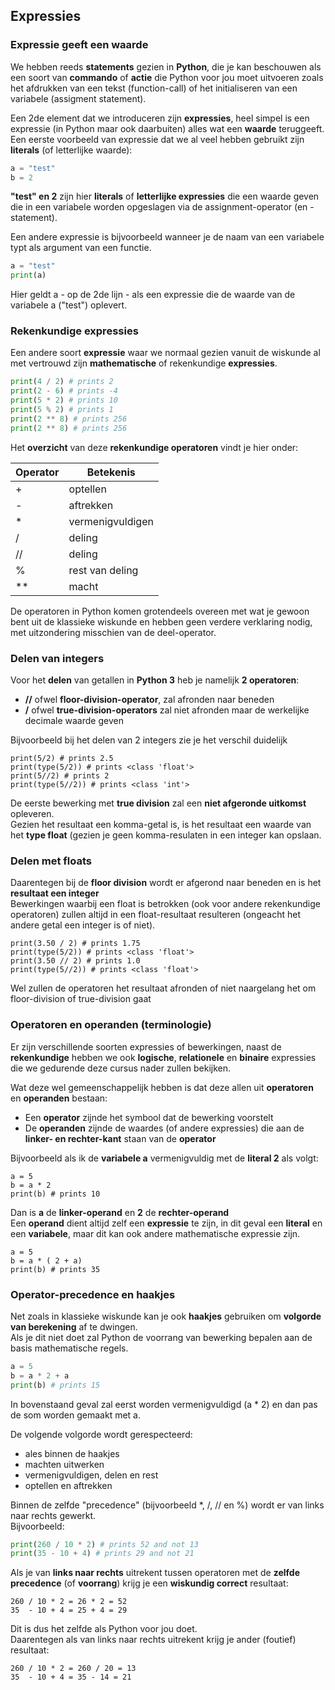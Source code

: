 ## Expressies

### Expressie geeft een waarde

We hebben reeds **statements** gezien in **Python**, die je kan beschouwen als een soort van **commando** of **actie** die Python voor jou moet uitvoeren zoals het afdrukken van een tekst (function-call) of het initialiseren van een variabele (assigment statement).

Een 2de element dat we introduceren zijn **expressies**, heel simpel is een expressie (in Python maar ook daarbuiten) alles wat een **waarde** teruggeeft.  
Een eerste voorbeeld van expressie dat we al veel hebben gebruikt zijn **literals** (of letterlijke waarde):

~~~python
a = "test"
b = 2
~~~

**"test" en 2** zijn hier **literals** of  **letterlijke expressies** die een waarde geven die in een variabele worden opgeslagen via de assignment-operator (en -statement).


Een andere expressie is bijvoorbeeld wanneer je de naam van een variabele typt als argument van een functie.

~~~python
a = "test"
print(a)
~~~

Hier geldt a - op de 2de lijn - als een expressie die de waarde van de variabele a ("test") oplevert.

### Rekenkundige expressies

Een andere soort **expressie** waar we normaal gezien vanuit de wiskunde al met vertrouwd zijn **mathematische** of rekenkundige **expressies**.

~~~python
print(4 / 2) # prints 2
print(2 - 6) # prints -4
print(5 * 2) # prints 10 
print(5 % 2) # prints 1
print(2 ** 8) # prints 256
print(2 ** 8) # prints 256
~~~

Het **overzicht** van deze **rekenkundige operatoren** vindt je hier onder:

| Operator   |   Betekenis          |
|------------|----------------------|
| +          | optellen             |
| -          | aftrekken            |
| *          | vermenigvuldigen     |
| /          | deling               |
| //         | deling               |
| %          | rest van deling      |
| **         | macht                |


De operatoren in Python komen grotendeels overeen met wat je gewoon bent uit de klassieke wiskunde en hebben geen verdere verklaring nodig, met uitzondering misschien van de deel-operator.

### Delen van integers

Voor het **delen** van getallen in **Python 3** heb je namelijk **2 operatoren**:

* **//** ofwel **floor-division-operator**, zal afronden naar beneden
* **/** ofwel **true-division-operators** zal niet afronden maar de werkelijke decimale waarde geven

Bijvoorbeeld bij het delen van 2 integers zie je het verschil duidelijk

~~~
print(5/2) # prints 2.5
print(type(5/2)) # prints <class 'float'>
print(5//2) # prints 2
print(type(5//2)) # prints <class 'int'>
~~~

De eerste bewerking met **true division** zal een **niet afgeronde uitkomst** opleveren.  
Gezien het resultaat een komma-getal is, is het resultaat een waarde van het **type float** 
(gezien je geen komma-resulaten in een integer kan opslaan.


### Delen met floats

Daarentegen bij de **floor division** wordt er afgerond naar beneden en is het **resultaat een integer**  
Bewerkingen waarbij een float is betrokken (ook voor andere rekenkundige operatoren) zullen altijd in een float-resultaat resulteren (ongeacht het andere getal een integer is of niet).

~~~
print(3.50 / 2) # prints 1.75
print(type(5/2)) # prints <class 'float'>
print(3.50 // 2) # prints 1.0
print(type(5//2)) # prints <class 'float'>
~~~

Wel zullen de operatoren het resultaat afronden of niet naargelang het om floor-division of true-division gaat

### Operatoren en operanden (terminologie)

Er zijn verschillende soorten expressies of bewerkingen, naast de **rekenkundige** hebben we ook **logische**, **relationele** en **binaire** expressies die we gedurende deze cursus nader zullen bekijken.

Wat deze wel gemeenschappelijk hebben is dat deze allen uit **operatoren** en **operanden** bestaan:

* Een **operator** zijnde het symbool dat de bewerking voorstelt
* De **operanden** zijnde de waardes (of andere expressies) die aan de **linker- en rechter-kant** staan van de **operator**

Bijvoorbeeld als ik de **variabele a** vermenigvuldig met de **literal 2** als volgt:

~~~
a = 5
b = a * 2
print(b) # prints 10
~~~

Dan is **a** de **linker-operand** en **2** de **rechter-operand**  
Een **operand** dient altijd zelf een **expressie** te zijn, in dit geval een **literal** en een **variabele**, maar dit kan ook andere mathematische expressie zijn.

~~~
a = 5
b = a * ( 2 + a)
print(b) # prints 35
~~~

### Operator-precedence en haakjes

Net zoals in klassieke wiskunde kan je ook **haakjes** gebruiken om **volgorde van berekening** af te dwingen.  
Als je dit niet doet zal Python de voorrang van bewerking bepalen aan de basis mathematische regels.

~~~python
a = 5
b = a * 2 + a
print(b) # prints 15
~~~

In bovenstaand geval zal eerst worden vermenigvuldigd (a * 2) en dan pas de som worden gemaakt met a.

De volgende volgorde wordt gerespecteerd:

* ales binnen de haakjes
* machten uitwerken
* vermenigvuldigen, delen en rest
* optellen en aftrekken

Binnen de zelfde "precedence" (bijvoorbeeld *, /, // en %) wordt er van links naar rechts gewerkt.  
Bijvoorbeeld:

~~~python
print(260 / 10 * 2) # prints 52 and not 13
print(35 - 10 + 4) # prints 29 and not 21
~~~

Als je van **links naar rechts** uitrekent tussen operatoren met de **zelfde precedence** (of **voorrang**) krijg je een **wiskundig correct** resultaat:

~~~
260 / 10 * 2 = 26 * 2 = 52
35  - 10 + 4 = 25 + 4 = 29
~~~

Dit is dus het zelfde als Python voor jou doet.  
Daarentegen als van links naar rechts uitrekent krijg je ander (foutief) resultaat:

~~~
260 / 10 * 2 = 260 / 20 = 13
35  - 10 + 4 = 35 - 14 = 21
~~~
